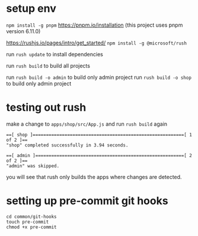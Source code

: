 # setup env
``npm install -g pnpm``
https://pnpm.io/installation
(this project uses pnpm version 6.11.0)

https://rushjs.io/pages/intro/get_started/
``npm install -g @microsoft/rush``

run ``rush update`` to install dependencies

run ``rush build`` to build all projects

run ``rush build -o admin`` to build only admin project
run ``rush build -o shop`` to build only admin project


# testing out rush
make a change to ``apps/shop/src/App.js`` and run ``rush build`` again
```
==[ shop ]=========================================================[ 1 of 2 ]==
"shop" completed successfully in 3.94 seconds.

==[ admin ]========================================================[ 2 of 2 ]==
"admin" was skipped.
```
you will see that rush only builds the apps where changes are detected. 

# setting up pre-commit git hooks
```
cd common/git-hooks
touch pre-commit
chmod +x pre-commit
```